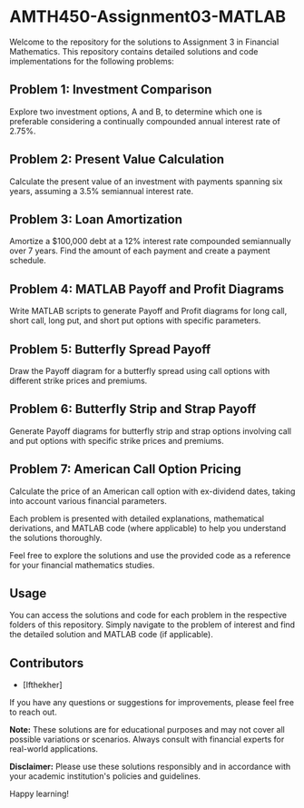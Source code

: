 # AMTH450-Assignment03-MATLAB

Welcome to the repository for the solutions to Assignment 3 in Financial Mathematics. This repository contains detailed solutions and code implementations for the following problems:

## Problem 1: Investment Comparison
Explore two investment options, A and B, to determine which one is preferable considering a continually compounded annual interest rate of 2.75%.

## Problem 2: Present Value Calculation
Calculate the present value of an investment with payments spanning six years, assuming a 3.5% semiannual interest rate.

## Problem 3: Loan Amortization
Amortize a $100,000 debt at a 12% interest rate compounded semiannually over 7 years. Find the amount of each payment and create a payment schedule.

## Problem 4: MATLAB Payoff and Profit Diagrams
Write MATLAB scripts to generate Payoff and Profit diagrams for long call, short call, long put, and short put options with specific parameters.

## Problem 5: Butterfly Spread Payoff
Draw the Payoff diagram for a butterfly spread using call options with different strike prices and premiums.

## Problem 6: Butterfly Strip and Strap Payoff
Generate Payoff diagrams for butterfly strip and strap options involving call and put options with specific strike prices and premiums.

## Problem 7: American Call Option Pricing
Calculate the price of an American call option with ex-dividend dates, taking into account various financial parameters.

Each problem is presented with detailed explanations, mathematical derivations, and MATLAB code (where applicable) to help you understand the solutions thoroughly.

Feel free to explore the solutions and use the provided code as a reference for your financial mathematics studies.

## Usage
You can access the solutions and code for each problem in the respective folders of this repository. Simply navigate to the problem of interest and find the detailed solution and MATLAB code (if applicable).

## Contributors
- [Ifthekher]

If you have any questions or suggestions for improvements, please feel free to reach out.

**Note:** These solutions are for educational purposes and may not cover all possible variations or scenarios. Always consult with financial experts for real-world applications.

**Disclaimer:** Please use these solutions responsibly and in accordance with your academic institution's policies and guidelines.

Happy learning!

